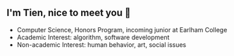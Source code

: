 ## I'm Tien, nice to meet you 👋
- Computer Science, Honors Program, incoming junior at Earlham College
- Academic Interest: algorithm, software development
- Non-academic Interest: human behavior, art, social issues

